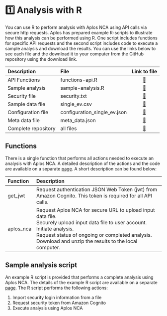 # 1️⃣ Analysis with R

You can use R to perform analysis with Aplos NCA using API calls via secure http requests. Aplos has prepared example R-scripts to illustrate how this analysis can be performed using R. One script includes functions for specific API requests and the second script includes code to execute a sample analysis and download the results. You can use the links below to see each file and the download it to your computer from the GitHub repository using the download link.   

| Description | File | Link to file |
| :--- | :--- | :---: |
| API Functions | functions-api.R | [:page_facing_up:](https://github.com/AplosAnalytics/docs.aplosanalytics.com/blob/67243d28a2a2621fdc975b20ac3d36d788893962/docs/downloads/r-files/functions-api.R)|
| Sample analysis | sample-analysis.R | [:page_facing_up:](https://github.com/AplosAnalytics/docs.aplosanalytics.com/blob/67243d28a2a2621fdc975b20ac3d36d788893962/docs/downloads/r-files/sample-analysis.R)|
| Security file | security.txt | [:page_facing_up:](https://github.com/AplosAnalytics/docs.aplosanalytics.com/blob/67243d28a2a2621fdc975b20ac3d36d788893962/docs/downloads/r-files/security.txt)|
| Sample data file | single_ev.csv | [:page_facing_up:](https://github.com/AplosAnalytics/docs.aplosanalytics.com/blob/8c00cc17eb632ae23b0d7df90bb4604dabd88674/docs/downloads/r-files/single_ev.csv)|
| Configuration file | configuration_single_ev.json | [:page_facing_up:](https://github.com/AplosAnalytics/docs.aplosanalytics.com/blob/67243d28a2a2621fdc975b20ac3d36d788893962/docs/downloads/r-files/configuration_single_ev.json)|
| Meta data file | meta_data.json | [:page_facing_up:](https://github.com/AplosAnalytics/docs.aplosanalytics.com/blob/67243d28a2a2621fdc975b20ac3d36d788893962/docs/downloads/r-files/meta_data.json)|
| Complete repository | all files | [:link:](https://github.com/AplosAnalytics/docs.aplosanalytics.com/tree/67243d28a2a2621fdc975b20ac3d36d788893962/docs/downloads/r-files) |

## Functions

There is a single function that performs all actions needed to execute an analysis with Aplos NCA. A detailed description of the actions and the code are available on a separate [page](./r-functions.md). A short description can be found below:

| Function | Description |
| :--- | :--- |
| get_jwt | Request authentication JSON Web Token (jwt) from Amazon Cognito. This token is required for all API calls. |
| aplos_nca | Request Aplos NCA for secure URL to upload input data file. <br> Securely upload input data file to user account. <br> Initiate analysis. <br> Request status of ongoing or completed analysis. <br> Download and unzip the results to the local computer.|

## Sample analysis script

An example R script is provided that performs a complete analysis using Aplos NCA. The details of the example R script are available on a separate [page](./r-script.md). The R script performs the following actions:

1. Import security login information from a file
2. Request security token from Amazon Cognito
3. Execute analysis using Aplos NCA 
